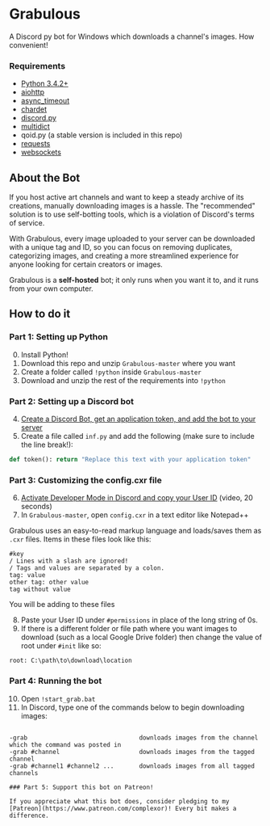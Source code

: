 # Grabulous
A Discord py bot for Windows which downloads a channel's images. How convenient!

### Requirements
* [Python 3.4.2+](https://www.python.org/downloads/)
* [aiohttp](https://github.com/aio-libs/aiohttp/releases/latest)
* [async_timeout](https://github.com/aio-libs/async-timeout/releases/latest)
* [chardet](https://github.com/chardet/chardet/releases/latest)
* [discord.py](https://github.com/Rapptz/discord.py/releases/tag/v0.16.12)
* [multidict](https://github.com/aio-libs/multidict/releases/latest)
* qoid.py (a stable version is included in this repo)
* [requests](https://pypi.python.org/pypi/requests#downloads)
* [websockets](https://github.com/Lawouach/WebSocket-for-Python/releases/tag/0.4.2)

## About the Bot

If you host active art channels and want to keep a steady archive of its creations, manually downloading images is a hassle. The "recommended" solution is to use self-botting tools, which is a violation of Discord's terms of service.

With Grabulous, every image uploaded to your server can be downloaded with a unique tag and ID, so you can focus on removing duplicates, categorizing images, and creating a more streamlined experience for anyone looking for certain creators or images.

Grabulous is a **self-hosted** bot; it only runs when you want it to, and it runs from your own computer.

## How to do it

### Part 1: Setting up Python
0. Install Python!
1. Download this repo and unzip `Grabulous-master` where you want
2. Create a folder called `!python` inside `Grabulous-master`
3. Download and unzip the rest of the requirements into `!python`

### Part 2: Setting up a Discord bot
4. [Create a Discord Bot, get an application token, and add the bot to your server](https://github.com/reactiflux/discord-irc/wiki/Creating-a-discord-bot-&-getting-a-token)
5. Create a file called `inf.py` and add the following (make sure to include the line break!):
```python
def token(): return "Replace this text with your application token"

```

### Part 3: Customizing the config.cxr file
6. [Activate Developer Mode in Discord and copy your User ID](https://youtu.be/fqAwlX0c_Vc?t=6) (video, 20 seconds)
7. In `Grabulous-master`, open `config.cxr` in a text editor like Notepad++

Grabulous uses an easy-to-read markup language and loads/saves them as `.cxr` files. Items in these files look like this:
```
#key
/ Lines with a slash are ignored!
/ Tags and values are separated by a colon.
tag: value
other tag: other value
tag without value
```

You will be adding to these files

8. Paste your User ID under `#permissions` in place of the long string of 0s.
9. If there is a different folder or file path where you want images to download (such as a local Google Drive folder) then change the value of root under `#init` like so:
```
root: C:\path\to\download\location
```

### Part 4: Running the bot
10. Open `!start_grab.bat`
11. In Discord, type one of the commands below to begin downloading images:
```

-grab                               downloads images from the channel which the command was posted in
-grab #channel                      downloads images from the tagged channel
-grab #channel1 #channel2 ...       downloads images from all tagged channels

### Part 5: Support this bot on Patreon!

If you appreciate what this bot does, consider pledging to my [Patreon](https://www.patreon.com/complexor)! Every bit makes a difference.
